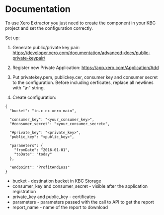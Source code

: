 # Documentation

To use Xero Extractor you just need to create the component in your KBC project and set the configuration correctly.

Set up:

1. Generate public/private key pair: https://developer.xero.com/documentation/advanced-docs/public-private-keypair/

2. Register new Private Application: https://app.xero.com/Application/Add

3. Put privatekey.pem, publickey.cer, consumer key and consumer secret to the configuration. Before including cerficates, replace all newlines with "\n" string.

4. Create configuration:

```
{
  "bucket": "in.c-ex-xero-main",

  "consumer_key": "<your_consumer_key>",
  "#consumer_secret": "<your_consumer_secret>",

  "#private_key": "<private_key>",
  "public_key": "<public_key>",

  "parameters": {
  	"fromDate": "2016-01-01",
  	"toDate": "today"
  },

  "endpoint": "ProfitAndLoss"
}
```

* bucket - destination bucket in KBC Storage
* consumer_key and consumer_secret - visible after the application registration
* private_key and public_key - certificates
* parameters - parameters passed with the call to API to get the report
* report_name - name of the report to download